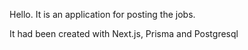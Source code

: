 Hello. It is an application for posting the jobs. 

It had been created with Next.js, Prisma and Postgresql